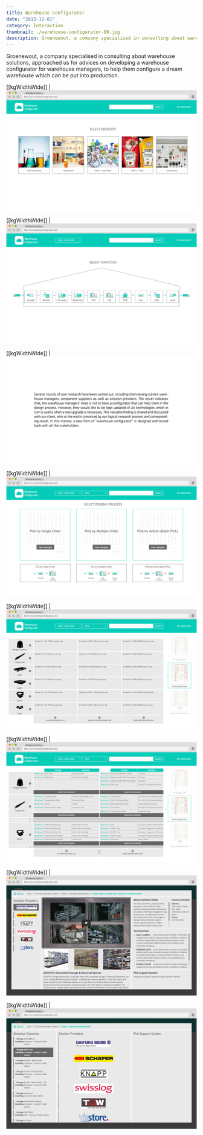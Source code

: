 ```yaml
---
title: Warehouse Configurator
date: "2013-12-01"
category: Interaction
thumbnail: ./warehouse-configurator-00.jpg
description: Groenewout, a company specialised in consulting about warehouse solutions, approached us for advices on developing a warehouse configurator for warehouse managers, to help them configure a dream warehouse which can be put into production.
---
```


Groenewout, a company specialised in consulting about warehouse solutions, approached us for advices on developing a warehouse configurator for warehouse managers, to help them configure a dream warehouse which can be put into production.

[[kgWidthWide]]
| ![Warehouse Configurator 0](./warehouse-configurator-00.jpg)

[[kgWidthWide]]
| ![Warehouse Configurator 1](./warehouse-configurator-01.jpg)

[[kgWidthWide]]
| ![Warehouse Configurator 2](./warehouse-configurator-02.jpg)

[[kgWidthWide]]
| ![Warehouse Configurator 3](./warehouse-configurator-03.jpg)

[[kgWidthWide]]
| ![Warehouse Configurator 4](./warehouse-configurator-04.jpg)

[[kgWidthWide]]
| ![Warehouse Configurator 5](./warehouse-configurator-05.jpg)

[[kgWidthWide]]
| ![Warehouse Configurator 6](./warehouse-configurator-06.jpg)

[[kgWidthWide]]
| ![Warehouse Configurator 7](./warehouse-configurator-07.jpg)
